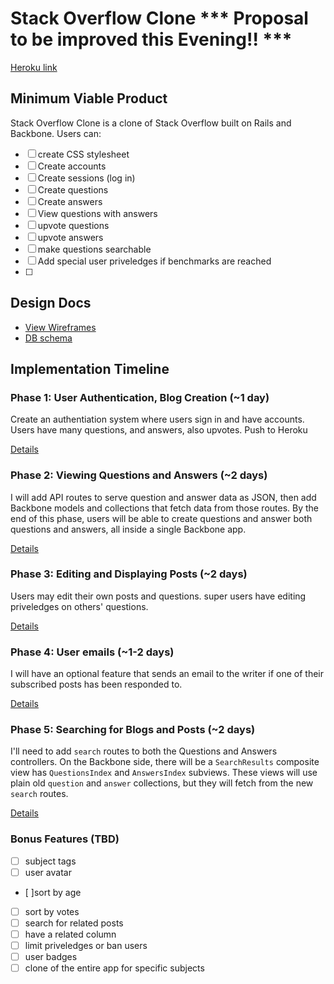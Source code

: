# Stack Overflow Clone  *** Proposal to be improved this Evening!! ***

[Heroku link][heroku]

[heroku]: http://flux-capacitr.herokuapp.com

## Minimum Viable Product
Stack Overflow Clone is a clone of Stack Overflow built on Rails and Backbone. Users can:

<!-- This is a Markdown checklist. Use it to keep track of your progress! -->
- [ ] create CSS stylesheet
- [ ] Create accounts
- [ ] Create sessions (log in)
- [ ] Create questions
- [ ] Create answers
- [ ] View questions with answers
- [ ] upvote questions
- [ ] upvote answers
- [ ] make questions searchable
- [ ] Add special user priveledges if benchmarks are reached
- [ ]

## Design Docs
* [View Wireframes][views]
* [DB schema][schema]

[views]: ./docs/views.md
[schema]: ./docs/schema.md

## Implementation Timeline

### Phase 1: User Authentication, Blog Creation (~1 day)
  Create an authentiation system where users sign in and have accounts.  Users have many questions, and answers, also upvotes.  Push to Heroku

[Details][phase-one]

### Phase 2: Viewing Questions and Answers (~2 days)
I will add API routes to serve question and answer data as JSON, then add Backbone
models and collections that fetch data from those routes. By the end of this
phase, users will be able to create questions and answer both questions and answers, all
inside a single Backbone app.

[Details][phase-two]

### Phase 3: Editing and Displaying Posts (~2 days)
Users may edit their own posts and questions.  super users have editing priveledges on others' questions.

[Details][phase-three]

### Phase 4: User emails (~1-2 days)
  I will have an optional feature that sends an email to the writer if one of their subscribed posts has been responded to.

[Details][phase-four]

### Phase 5: Searching for Blogs and Posts (~2 days)
I'll need to add `search` routes to both the Questions and Answers controllers. On the
Backbone side, there will be a `SearchResults` composite view has `QuestionsIndex`
and `AnswersIndex` subviews. These views will use plain old `question` and `answer`
collections, but they will fetch from the new `search` routes.

[Details][phase-five]

### Bonus Features (TBD)
- [ ] subject tags
- [ ] user avatar
- [ ]sort by age
- [ ] sort by votes
- [ ] search for related posts
- [ ] have a related column
- [ ] limit priveledges or ban users
- [ ] user badges
- [ ] clone of the entire app for specific subjects

[phase-one]: ./docs/phases/phase1.md
[phase-two]: ./docs/phases/phase2.md
[phase-three]: ./docs/phases/phase3.md
[phase-four]: ./docs/phases/phase4.md
[phase-five]: ./docs/phases/phase5.md
